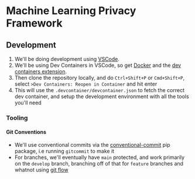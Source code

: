 # Machine Learning Privacy Framework

## Development
1. We'll be doing development using [VSCode](https://code.visualstudio.com/).
2. We'll be using Dev Containers in VSCode, so get [Docker](https://www.docker.com/) and the [dev containers extension](https://marketplace.visualstudio.com/items?itemName=ms-vscode-remote.remote-containers).
3. Then clone the repository locally, and do `Ctrl+Shift+P` or `Cmd+Shift+P`, select `>Dev Containers: Reopen in Container` and hit enter
4. This will use the `.devcontainer/devcontainer.json` to fetch the correct dev container, and setup the development environment with all the tools you'll need

### Tooling
#### Git Conventions
- We'll use conventional commits via the [conventional-commit](https://pypi.org/project/conventional-commit/) pip package, i.e running `gitcommit` to make it
- For branches, we'll eventually have `main` protected, and work primarily on the `develop` branch, branching off of that for `feature` branches and whatnot using [git flow](https://github.com/nvie/gitflow)